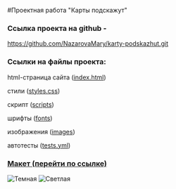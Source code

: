 #Проектная работа "Карты подскажут"

<h3>Ссылка проекта на github - </h3>

https://github.com/NazarovaMary/karty-podskazhut.git

<h3>Ссылки на файлы проекта:</h3>

html-страница сайта (<a href="https://github.com/NazarovaMary/karty-podskazhut/blob/main/index.html" target="_blank">index.html</a>)

стили (<a href="https://github.com/NazarovaMary/karty-podskazhut/tree/main/styles" target="_blank">styles.css</a>)

скрипт (<a href="https://github.com/NazarovaMary/karty-podskazhut/tree/main/scripts" target="_blank">scripts</a>)

шрифты (<a href="https://github.com/NazarovaMary/karty-podskazhut/tree/main/fonts" target="_blank">fonts</a>)

изображения (<a href="https://github.com/NazarovaMary/karty-podskazhut/tree/main/images" target="_blank">images</a>)

автотесты (<a href="https://github.com/NazarovaMary/karty-podskazhut/blob/main/.github/workflows/tests.yml" target="_blank">tests.yml</a>)


<h3><a href="https://www.figma.com/file/GWuqAvaONsjQPXz53n9d0L/%235-Карты-подскажут/duplicate?type=design&node-id=0-1&mode=design" target="_blank">Макет (перейти по ссылке)</a></h3>

![Темная](https://github.com/MGKrupkina/karty-podskazhut/assets/145542673/3df13e50-040c-4268-9f36-af0044250480)
![Светлая](https://github.com/MGKrupkina/karty-podskazhut/assets/145542673/3bd2f4fb-7401-4319-a5af-cdef8d337ebb)
